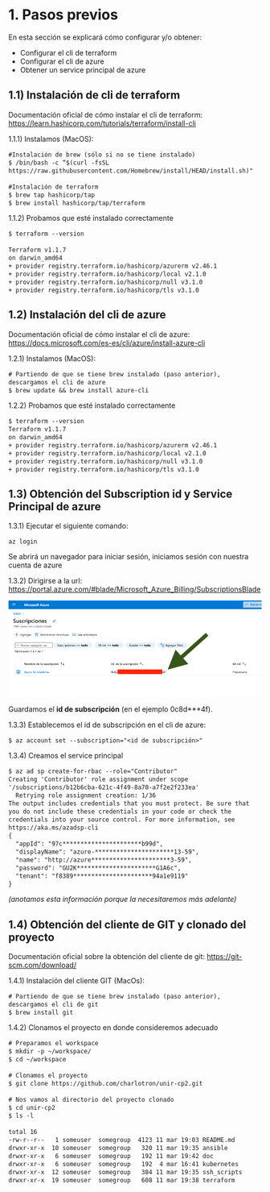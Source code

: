 # 1. Pasos previos

En esta sección se explicará cómo configurar y/o obtener:
  * Configurar el cli de terraform
  * Configurar el cli de azure
  * Obtener un service principal de azure

## 1.1) Instalación de cli de terraform

Documentación oficial de cómo instalar el cli de terraform: https://learn.hashicorp.com/tutorials/terraform/install-cli

1.1.1) Instalamos (MacOS):
```
#Instalación de brew (sólo si no se tiene instalado)
$ /bin/bash -c “$(curl -fsSL https://raw.githubusercontent.com/Homebrew/install/HEAD/install.sh)"

#Instalación de terraform
$ brew tap hashicorp/tap
$ brew install hashicorp/tap/terraform
```

1.1.2) Probamos que esté instalado correctamente
```
$ terraform --version

Terraform v1.1.7
on darwin_amd64
+ provider registry.terraform.io/hashicorp/azurerm v2.46.1
+ provider registry.terraform.io/hashicorp/local v2.1.0
+ provider registry.terraform.io/hashicorp/null v3.1.0
+ provider registry.terraform.io/hashicorp/tls v3.1.0
```

## 1.2) Instalación del cli de azure

Documentación oficial de cómo instalar el cli de azure: https://docs.microsoft.com/es-es/cli/azure/install-azure-cli

1.2.1) Instalamos (MacOS):
```
# Partiendo de que se tiene brew instalado (paso anterior), descargamos el cli de azure
$ brew update && brew install azure-cli
```

1.2.2) Probamos que esté instalado correctamente
```
$ terraform --version
Terraform v1.1.7
on darwin_amd64
+ provider registry.terraform.io/hashicorp/azurerm v2.46.1
+ provider registry.terraform.io/hashicorp/local v2.1.0
+ provider registry.terraform.io/hashicorp/null v3.1.0
+ provider registry.terraform.io/hashicorp/tls v3.1.0
```

## 1.3) Obtención del Subscription id y Service Principal de azure

1.3.1) Ejecutar el siguiente comando:
```
az login
```

Se abrirá un navegador para iniciar sesión, iniciamos sesión con nuestra cuenta de azure

1.3.2) Dirigirse a la url: https://portal.azure.com/#blade/Microsoft_Azure_Billing/SubscriptionsBlade

![./imgs/subscription_id.png](./imgs/subscription_id.png)

Guardamos el **id de subscripción** (en el ejemplo 0c8d***4f).

1.3.3) Establecemos el id de subscripción en el cli de azure:
```
$ az account set --subscription="<id de subscripción>"
```
1.3.4) Creamos el service principal
```
$ az ad sp create-for-rbac --role="Contributor"
Creating 'Contributor' role assignment under scope '/subscriptions/b12b6cba-621c-4f49-8a70-a7f2e2f233ea'
  Retrying role assignment creation: 1/36
The output includes credentials that you must protect. Be sure that you do not include these credentials in your code or check the credentials into your source control. For more information, see https://aka.ms/azadsp-cli
{
  "appId": "97c**********************b99d",
  "displayName": "azure-**********************13-59",
  "name": "http://azure**********************3-59",
  "password": "GU2K**********************G1A6c",
  "tenant": "f8389**********************94a1e9119"
}
```
_(anotamos esta información porque la necesitaremos más adelante)_


## 1.4) Obtención del cliente de GIT y clonado del proyecto

Documentación oficial sobre la obtención del cliente de git: https://git-scm.com/download/

1.4.1) Instalación del cliente GIT (MacOs):
```
# Partiendo de que se tiene brew instalado (paso anterior), descargamos el cli de git
$ brew install git
```

1.4.2) Clonamos el proyecto en donde consideremos adecuado
```
# Preparamos el workspace
$ mkdir -p ~/workspace/
$ cd ~/workspace

# Clonamos el proyecto
$ git clone https://github.com/charlotron/unir-cp2.git

# Nos vamos al directorio del proyecto clonado
$ cd unir-cp2
$ ls -l

total 16
-rw-r--r--   1 someuser  somegroup  4123 11 mar 19:03 README.md
drwxr-xr-x  10 someuser  somegroup   320 11 mar 19:35 ansible
drwxr-xr-x   6 someuser  somegroup   192 11 mar 19:42 doc
drwxr-xr-x   6 someuser  somegroup   192  4 mar 16:41 kubernetes
drwxr-xr-x  12 someuser  somegroup   384 11 mar 19:35 ssh_scripts
drwxr-xr-x  19 someuser  somegroup   608 11 mar 19:38 terraform
```